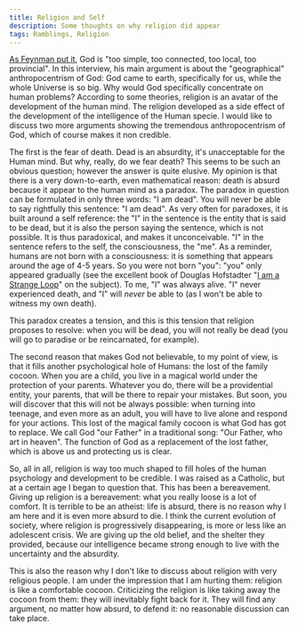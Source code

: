 ```yaml
---
title: Religion and Self
description: Some thoughts on why religion did appear
tags: Ramblings, Religion
---
```


[As Feynman put it](https://www.youtube.com/watch?v=YltEym9H0x4), God is "too simple, too connected, too local, too provincial".
In this interview, his main argument is about the "geographical" anthropocentrism of God: God came to earth, specifically for us, while the whole Universe is so big.
Why would God specifically concentrate on human problems?
According to some theories, religion is an avatar of the development of the human mind.
The religion developed as a side effect of the development of the intelligence of the Human specie.
I would like to discuss two more arguments showing the tremendous anthropocentrism of God, which of course makes it non credible.

The first is the fear of death. Dead is an absurdity, it's unacceptable for the Human mind.
But why, really, do we fear death?
This seems to be such an obvious question; however the answer is quite elusive.
My opinion is that there is a very down-to-earth, even mathematical reason: death is absurd because it appear to the human mind as a paradox.
The paradox in question can be formulated in only three words: "I am dead".
You will never be able to say rightfully this sentence: "I am dead".
As very often for paradoxes, it is built around a self reference: the "I" in the sentence is the entity that is said to be dead, but it is also the person saying the sentence, which is not possible.
It is thus paradoxical, and makes it unconceivable.
"I" in the sentence refers to the self, the consciousness, the "me".
As a reminder, humans are not born with a consciousness: it is something that appears around the age of 4-5 years.
So you were not born "you": "you" only appeared gradually (see the excellent book of Douglas Hofstadter "[I am a Strange Loop](http://www.amazon.com/Am-Strange-Loop-Douglas-Hofstadter/dp/0465030793)" on the subject). 
To me, "I" was always alive.
"I" never experienced death, and "I" will *never* be able to (as I won't be able to witness my own death).

This paradox creates a tension, and this is this tension that religion proposes to resolve: when you will be dead, you will not really be dead (you will go to paradise or be reincarnated, for example).

The second reason that makes God not believable, to my point of view, is that it fills another psychological hole of Humans: the lost of the family cocoon.
When you are a child, you live in a magical world under the protection of your parents.
Whatever you do, there will be a providential entity, your parents, that will be there to repair your mistakes.
But soon, you will discover that this will not be always possible: when turning into teenage, and even more as an adult, you will have to live alone and respond for your actions.
This lost of the magical family cocoon is what God has got to replace.
We call God "our Father" in a traditional song: "Our Father, who art in heaven".
The function of God as a replacement of the lost father, which is above us and protecting us is clear.

So, all in all, religion is way too much shaped to fill holes of the human psychology and development to be credible.
I was raised as a Catholic, but at a certain age I began to question that.
This has been a bereavement.
Giving up religion is a bereavement: what you really loose is a lot of comfort.
It is terrible to be an atheist: life is absurd, there is no reason why I am here and it is even more absurd to die.
I think the current evolution of society, where religion is progressively disappearing, is more or less like an adolescent crisis.
We are giving up the old belief, and the shelter they provided, because our intelligence became strong enough to live with the uncertainty and the absurdity.

This is also the reason why I don't like to discuss about religion with very religious people.
I am under the impression that I am hurting them: religion is like a comfortable cocoon.
Criticizing the religion is like taking away the cocoon from them: they will inevitably fight back for it.
They will find any argument, no matter how absurd, to defend it: no reasonable discussion can take place.





